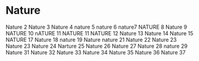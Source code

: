 # Nature
Nature 2
Nature 3
Nature 4
nature 5
nature 6
nature7
NATURE 8
Nature 9
NATURE 10
nATURE 11
NATURE 11
NATURE 12
Nature 13
Nature 14
Nature 15
NATURE 17
Nature 18
nature 19
Nature
nature 21
Nature 22
Nature 23
Nature 23
Nature 24
Narture 25
Nature 26
Nature 27
Nature 28
nature 29
Nature 31
Nature 32
Nature 33
Nature 34
Nature 35
Nature 36
Nature 37
